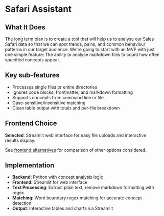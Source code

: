 # Safari Assistant

## What It Does
The long term plan is to create a tool that will help us to analyse our Sales Safari data so that we can spot trends, pains, and common behaviour patterns in our target audience.
We're going to start with an MVP with just one simple feature: The ability to analyse markdown files to count how often specified concepts appear.

## Key sub-features
- Processes single files or entire directories
- Ignores code blocks, frontmatter, and markdown formatting
- Supports concepts from command line or file
- Case-sensitive/insensitive matching
- Clean table output with totals and per-file breakdown

## Frontend Choice
**Selected**: Streamlit web interface for easy file uploads and interactive results display.

See [frontend alternatives](front_end_alternatives.md) for comparison of other options considered.

## Implementation
- **Backend**: Python with concept analysis logic
- **Frontend**: Streamlit for web interface
- **Text Processing**: Extract plain text, remove markdown formatting with regex
- **Matching**: Word boundary regex matching for accurate concept detection
- **Output**: Interactive tables and charts via Streamlit
